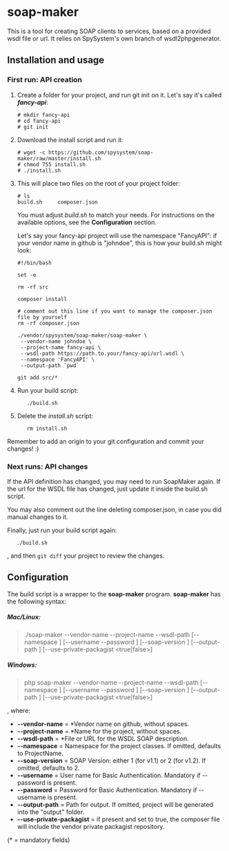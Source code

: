 # soap-maker

This is a tool for creating SOAP clients to services, based on a provided wsdl file or url. It relies on SpySystem's own branch of wsdl2phpgenerator.

## Installation and usage

### First run: API creation
1. Create a folder for your project, and run git init on it. Let's say it's called ***fancy-api***:
   ```
   # mkdir fancy-api
   # cd fancy-api
   # git init
   ```

2. Download the install script and run it:
   ```
   # wget -c https://github.com/spysystem/soap-maker/raw/master/install.sh
   # chmod 755 install.sh
   # ./install.sh
   ```

3. This will place two files on the root of your project folder:
   ```
   # ls
   build.sh     composer.json
   ```
   You must adjust *build.sh* to match your needs.
   For instructions on the available options, see the **Configuration** section.
   
   Let's say your fancy-api project will use the namespace "FancyAPI": if your vendor name in github is "johndoe", this is how your build.sh might look:
   ```
   #!/bin/bash
   
   set -e
   
   rm -rf src
   
   composer install
   
   # comment out this line if you want to manage the composer.json file by yourself
   rm -rf composer.json
   
   ./vendor/spysystem/soap-maker/soap-maker \
    --vendor-name johndoe \
    --project-name fancy-api \
    --wsdl-path https://path.to.your/fancy-api/url.wsdl \
    --namespace 'FancyAPI' \
    --output-path `pwd`
   
   git add src/*

   ```

4. Run your build script:
   ```
      ./build.sh
   ```

5. Delete the *install.sh* script:
   ```
      rm install.sh
   ```

Remember to add an origin to your git configuration and commit your changes! :)

### Next runs: API changes
If the API definition has changed, you may need to run SoapMaker again. If the url for the WSDL file has changed, just update it inside the build.sh script.

You may also comment out the line deleting composer.json, in case you did manual changes to it.

Finally, just run your build script again:
```
   ./build.sh
```
, and then `git diff` your project to review the changes.

## Configuration
The build script is a wrapper to the **soap-maker** program.
**soap-maker** has the following syntax:

##### Mac/Linux:
>./soap-maker --vendor-name <VendorName> --project-name <ProjectName> --wsdl-path <WSDL> [--namespace <Namespace>] [--username <Username> --password <Password>] [--soap-version <SOAPVersion>] [--output-path <PathToOutput>] [--use-private-packagist <true|false>]

##### Windows:
>php soap-maker --vendor-name <VendorName> --project-name <ProjectName> --wsdl-path <WSDL> [--namespace <Namespace>] [--username <Username> --password <Password>] [--soap-version <SOAPVersion>] [--output-path <PathToOutput>] [--use-private-packagist <true|false>]

, where:
- **--vendor-name** = *Vendor name on github, without spaces.
- **--project-name** = *Name for the project, without spaces.
- **--wsdl-path** = *File or URL for the WSDL SOAP description.
- **--namespace** = Namespace for the project classes. If omitted, defaults to ProjectName.
- **--soap-version** = SOAP Version: either 1 (for v1.1) or 2 (for v1.2). If omitted, defaults to 2.
- **--username** = User name for Basic Authentication. Mandatory if --password is present.
- **--password** = Password for Basic Authentication. Mandatory if --username is present.
- **--output-path** = Path for output. If omitted, project will be generated into the "output" folder.
- **--use-private-packagist** = if present and set to true, the composer file will include the vendor private packagist repository.

(* = mandatory fields)


